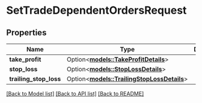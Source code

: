 # SetTradeDependentOrdersRequest

## Properties

Name | Type | Description | Notes
------------ | ------------- | ------------- | -------------
**take_profit** | Option<[**models::TakeProfitDetails**](TakeProfitDetails.md)> |  | [optional]
**stop_loss** | Option<[**models::StopLossDetails**](StopLossDetails.md)> |  | [optional]
**trailing_stop_loss** | Option<[**models::TrailingStopLossDetails**](TrailingStopLossDetails.md)> |  | [optional]

[[Back to Model list]](../README.md#documentation-for-models) [[Back to API list]](../README.md#documentation-for-api-endpoints) [[Back to README]](../README.md)


